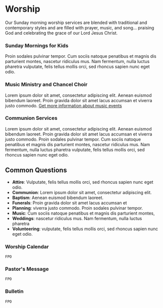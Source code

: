# Worship

Our Sunday morning worship services are blended with traditional and contemporary styles and are filled with prayer, music, and song... praising God and celebrating the grace of our Lord Jesus Christ.

### Sunday Mornings for Kids
Proin sodales pulvinar tempor. Cum sociis natoque penatibus et magnis dis parturient montes, nascetur ridiculus mus. Nam fermentum, nulla luctus pharetra vulputate, felis tellus mollis orci, sed rhoncus sapien nunc eget odio. 

### Music Ministry and Chancel Choir
Lorem ipsum dolor sit amet, consectetur adipiscing elit. Aenean euismod bibendum laoreet. Proin gravida dolor sit amet lacus accumsan et viverra justo commodo. 
[Get more information about music events]()

### Communion Services
Lorem ipsum dolor sit amet, consectetur adipiscing elit. Aenean euismod bibendum laoreet. Proin gravida dolor sit amet lacus accumsan et viverra justo commodo. Proin sodales pulvinar tempor. Cum sociis natoque penatibus et magnis dis parturient montes, nascetur ridiculus mus. Nam fermentum, nulla luctus pharetra vulputate, felis tellus mollis orci, sed rhoncus sapien nunc eget odio.

## Common Questions

- **Attire**: Vulputate, felis tellus mollis orci, sed rhoncus sapien nunc eget odio.
- **Communion**: Lorem ipsum dolor sit amet, consectetur adipiscing elit. 
- **Baptism**: Aenean euismod bibendum laoreet. 
- **Funerals**: Proin gravida dolor sit amet lacus accumsan et 
- **Planning**: viverra justo commodo. Proin sodales pulvinar tempor. 
- **Music**: Cum sociis natoque penatibus et magnis dis parturient montes, 
- **Weddings**: nascetur ridiculus mus. Nam fermentum, nulla luctus pharetra
- **Volunteering**: vulputate, felis tellus mollis orci, sed rhoncus sapien nunc eget odio.

### Worship Calendar
```
FPO
```

### Pastor's Message
```
FPO
```

### Bulletin
```
FPO
```

